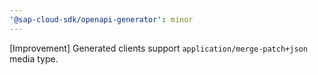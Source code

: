 ```yaml
---
'@sap-cloud-sdk/openapi-generator': minor
---
```


[Improvement] Generated clients support `application/merge-patch+json` media type.
